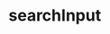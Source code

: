 # searchInput

<script type="text/javascript">
        $('#companyDiv').searchInput({
            titleHtml: '公司別: ',
            inputID: 'company',
            inputName: 'company',
            hasAjax: true,
            ajaxUrl: '/API/getCompanyName.aspx?CompanyName='
        });

        $('#addressDiv').searchInput({
            titleHtml: '<div>姓名</div>',
            inputID: 'name',
            inputName: 'name',
            inputResultStyle: 'max-height:300px;'
        });

        $('#notitleDiv').searchInput({
            titleHtml: '地址 ',
            inputPlaceholder: '城市和區域',
            inputID: 'address',
            inputName: 'address',
            inputStyle: 'width:500px;font-size:larger;padding:10px;',
            inputResultStyle: 'font-size:larger;',
            onSelectedColorCode: 'lightblue',
            taiwanCity: true
        });
   </script>
